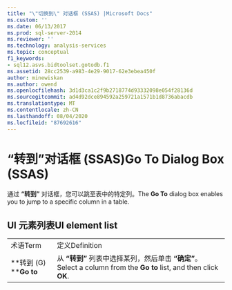 ```yaml
---
title: "\"切换到\" 对话框 (SSAS) |Microsoft Docs"
ms.custom: ''
ms.date: 06/13/2017
ms.prod: sql-server-2014
ms.reviewer: ''
ms.technology: analysis-services
ms.topic: conceptual
f1_keywords:
- sql12.asvs.bidtoolset.gotodb.f1
ms.assetid: 28cc2539-a983-4e29-9017-62e3ebea450f
author: minewiskan
ms.author: owend
ms.openlocfilehash: 3d1d3ca1c2f9b2718774d93332098e054f28136d
ms.sourcegitcommit: ad4d92dce894592a259721a1571b1d8736abacdb
ms.translationtype: MT
ms.contentlocale: zh-CN
ms.lasthandoff: 08/04/2020
ms.locfileid: "87692616"
---
```

# <a name="go-to-dialog-box-ssas"></a><span data-ttu-id="2b3f8-102">“转到”对话框 (SSAS)</span><span class="sxs-lookup"><span data-stu-id="2b3f8-102">Go To Dialog Box (SSAS)</span></span>
  <span data-ttu-id="2b3f8-103">通过 **“转到”** 对话框，您可以跳至表中的特定列。</span><span class="sxs-lookup"><span data-stu-id="2b3f8-103">The **Go To** dialog box enables you to jump to a specific column in a table.</span></span>  
  
## <a name="ui-element-list"></a><span data-ttu-id="2b3f8-104">UI 元素列表</span><span class="sxs-lookup"><span data-stu-id="2b3f8-104">UI element list</span></span>  
  
|||  
|-|-|  
|<span data-ttu-id="2b3f8-105">术语</span><span class="sxs-lookup"><span data-stu-id="2b3f8-105">Term</span></span>|<span data-ttu-id="2b3f8-106">定义</span><span class="sxs-lookup"><span data-stu-id="2b3f8-106">Definition</span></span>|  
|<span data-ttu-id="2b3f8-107">\*\*转到 (G) \*\*</span><span class="sxs-lookup"><span data-stu-id="2b3f8-107">**Go to**</span></span>|<span data-ttu-id="2b3f8-108">从 **“转到”** 列表中选择某列，然后单击 **“确定”**。</span><span class="sxs-lookup"><span data-stu-id="2b3f8-108">Select a column from the **Go to** list, and then click **OK**.</span></span>|  
  
  
